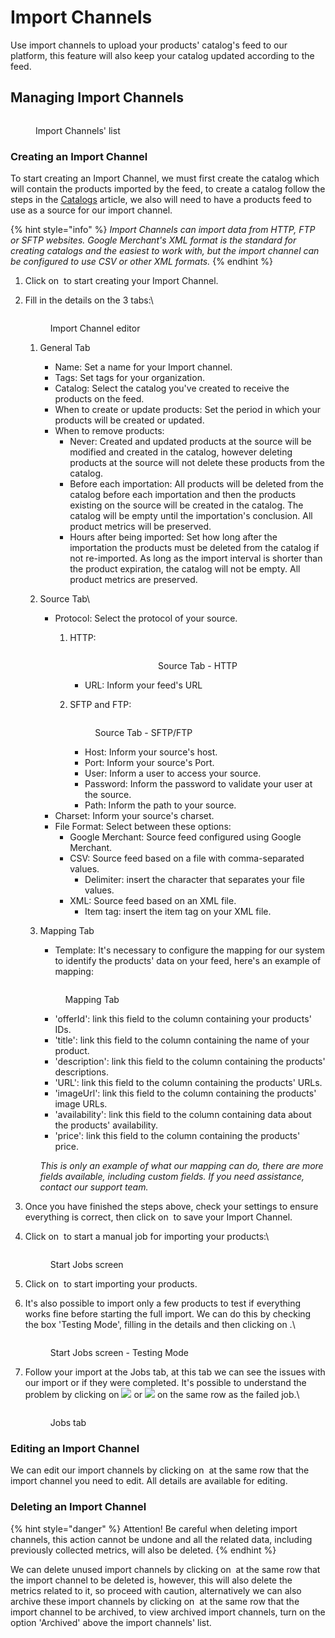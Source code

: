 # Import Channels

Use import channels to upload your products' catalog's feed to our platform, this feature will also keep your catalog updated according to the feed.

## Managing Import Channels

<figure><img src="../../.gitbook/assets/image (8) (6) (1).png" alt=""><figcaption><p>Import Channels' list</p></figcaption></figure>

### Creating an Import Channel

To start creating an Import Channel, we must first create the catalog which will contain the products imported by the feed, to create a catalog follow the steps in the [Catalogs](catalogs.md) article, we also will need to have a products feed to use as a source for our import channel.

{% hint style="info" %}
_Import Channels can import data from HTTP, FTP or SFTP websites. Google Merchant's XML format is the standard for creating catalogs and the easiest to work with, but the import channel can be configured to use CSV or other XML formats._
{% endhint %}

1. Click on <img src="../../.gitbook/assets/image (10) (6) (1).png" alt="" data-size="line"> to start creating your Import Channel.
2.  Fill in the details on the 3 tabs:\


    <figure><img src="../../.gitbook/assets/image (13) (6) (1).png" alt=""><figcaption><p>Import Channel editor</p></figcaption></figure>

    1. General Tab
       * Name: Set a name for your Import channel.
       * Tags: Set tags for your organization.
       * Catalog: Select the catalog you've created to receive the products on the feed.
       * When to create or update products: Set the period in which your products will be created or updated.
       * When to remove products:&#x20;
         * Never: Created and updated products at the source will be modified and created in the catalog, however deleting products at the source will not delete these products from the catalog.
         * Before each importation: All products will be deleted from the catalog before each importation and then the products existing on the source will be created in the catalog. The catalog will be empty until the importation's conclusion. All product metrics will be preserved.
         * &#x20;Hours after being imported: Set how long after the importation the products must be deleted from the catalog if not re-imported. As long as the import interval is shorter than the product expiration, the catalog will not be empty. All product metrics are preserved.
    2. Source Tab\

       * Protocol: Select the protocol of your source.
         1.  HTTP:

             <div align="center" data-full-width="false">

             <figure><img src="../../.gitbook/assets/image (110).png" alt=""><figcaption><p>Source Tab - HTTP</p></figcaption></figure>

             </div>

             * URL: Inform your feed's URL
         2.  SFTP and FTP:

             <figure><img src="../../.gitbook/assets/image (112).png" alt=""><figcaption><p>Source Tab - SFTP/FTP</p></figcaption></figure>

             * Host: Inform your source's host.
             * Port: Inform your source's Port.
             * User: Inform a user to access your source.
             * Password: Inform the password to validate your user at the source.
             * Path: Inform the path to your source.
       * Charset: Inform your source's charset.
       * File Format: Select between these options:
         * Google Merchant: Source feed configured using Google Merchant.
         * CSV: Source feed based on a file with comma-separated values.
           * Delimiter: insert the character that separates your file values.
         * XML: Source feed based on an XML file.
           * Item tag: insert the item tag on your XML file.
    3.  Mapping Tab

        * Template: It's necessary to configure the mapping for our system to identify the products' data on your feed, here's an example of mapping:

        <figure><img src="../../.gitbook/assets/image (61).png" alt=""><figcaption><p>Mapping Tab</p></figcaption></figure>

        * 'offerId': link this field to the column containing your products' IDs.
        * 'title': link this field to the column containing the name of your product.
        * 'description': link this field to the column containing the products' descriptions.
        * 'URL': link this field to the column containing the products' URLs.
        * 'imageUrl': link this field to the column containing the products' image URLs.
        * 'availability': link this field to the column containing data about the products' availability.
        * 'price': link this field to the column containing the products' price.

        _This is only an example of what our mapping can do, there are more fields available, including custom fields. If you need assistance, contact our support team._&#x20;
3. Once you have finished the steps above, check your settings to ensure everything is correct, then click on <img src="../../.gitbook/assets/image (15) (6) (1).png" alt="" data-size="line"> to save your Import Channel.
4.  Click on <img src="../../.gitbook/assets/image (2) (1) (2).png" alt="" data-size="original"> to start a manual job for importing your products:\


    <figure><img src="../../.gitbook/assets/image (2) (1) (2) (1).png" alt=""><figcaption><p>Start Jobs screen</p></figcaption></figure>
5. Click on <img src="../../.gitbook/assets/image (3) (6).png" alt="" data-size="line"> to start importing your products.
6.  It's also possible to import only a few products to test if everything works fine before starting the full import. We can do this by checking the box 'Testing Mode', filling in the details and then clicking on <img src="../../.gitbook/assets/image (4) (6) (1).png" alt="" data-size="line">.\


    <figure><img src="../../.gitbook/assets/image (114).png" alt=""><figcaption><p>Start Jobs screen - Testing Mode</p></figcaption></figure>
7.  Follow your import at the Jobs tab, at this tab we can see the issues with our import or if they were completed. It's possible to understand the problem by clicking on  ![](<../../.gitbook/assets/image (59).png>) or ![](<../../.gitbook/assets/image (60).png>) on the same row as the failed job.\


    <figure><img src="../../.gitbook/assets/image (57).png" alt=""><figcaption><p>Jobs tab</p></figcaption></figure>

### Editing an Import Channel

We can edit our import channels by clicking on <img src="../../.gitbook/assets/image (5) (6) (1).png" alt="" data-size="line"> at the same row that the import channel you need to edit. All details are available for editing.&#x20;

### Deleting an Import Channel

{% hint style="danger" %}
Attention! Be careful when deleting import channels, this action cannot be undone and all the related data, including previously collected metrics, will also be deleted.
{% endhint %}

We can delete unused import channels by clicking on <img src="../../.gitbook/assets/image (7) (6) (1).png" alt="" data-size="line"> at the same row that the import channel to be deleted is, however, this will also delete the metrics related to it, so proceed with caution, alternatively we can also archive these import channels by clicking on <img src="../../.gitbook/assets/image (6) (6) (1).png" alt="" data-size="line"> at the same row that the import channel to be archived, to view archived import channels, turn on the option 'Archived' above the import channels' list.

